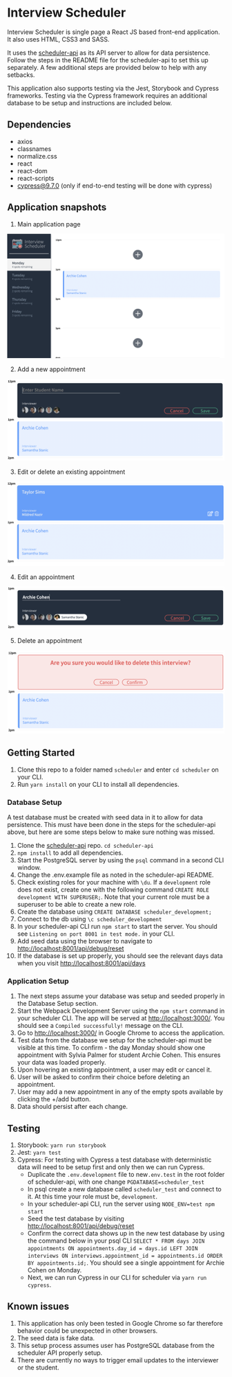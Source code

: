 # Interview Scheduler

Interview Scheduler is single page a React JS based front-end application. It also uses HTML, CSS3 and SASS. 

It uses the [scheduler-api](https://github.com/lighthouse-labs/scheduler-api) as its API server to allow for data persistence. Follow the steps in the README file for the scheduler-api to set this up separately. A few additional steps are provided below to help with any setbacks.

This application also supports testing via the Jest, Storybook and Cypress frameworks. Testing via the Cypress framework requires an additional database to be setup and instructions are included below.

## Dependencies

- axios
- classnames
- normalize.css
- react 
- react-dom 
- react-scripts
- cypress@9.7.0 (only if end-to-end testing will be done with cypress)

## Application snapshots

1. Main application page

![Main page](./documents/images/Main_page.png)


2. Add a new appointment

![Add a new appointment](./documents/images/Add_a_new_apppointment.png)


3. Edit or delete an existing appointment

![Edit or delete an existing appointment](./documents/images/Edit_or_delete.png)


4. Edit an appointment

![Edit an appointment](./documents/images/Edit_existing_appointment.png)


5. Delete an appointment

![Main page](./documents/images/Confirm_before_delete.png)


## Getting Started
1. Clone this repo to a folder named `scheduler` and enter `cd scheduler` on your CLI.
2. Run `yarn install` on your CLI to install all dependencies.

### Database Setup
A test database must be created with seed data in it to allow for data persistence. This must have been done in the steps for the scheduler-api above, but here are some steps below to make sure nothing was missed.

1. Clone the [scheduler-api](https://github.com/lighthouse-labs/scheduler-api) repo. `cd scheduler-api`
2. `npm install` to add all dependencies.
3. Start the PostgreSQL server by using the `psql` command in a second CLI window.
4. Change the .env.example file as noted in the scheduler-api README.
5. Check existing roles for your machine with `\du`. If a `development` role does not exist, create one with the following command
`CREATE ROLE development WITH SUPERUSER;`. Note that your current role must be a superuser to be able to create a new role.
6. Create the database using `CREATE DATABASE scheduler_development;`
7. Connect to the db using `\c scheduler_development`
8. In your scheduler-api CLI run `npm start` to start the server. You should see `Listening on port 8001 in test mode.` in your CLI.
9. Add seed data using the browser to navigate to <http://localhost:8001/api/debug/reset>
10. If the database is set up properly, you should see the relevant days data when you visit <http://localhost:8001/api/days>

### Application Setup
1. The next steps assume your database was setup and seeded properly in the Database Setup section.
2. Start the Webpack Development Server using the `npm start` command in your scheduler CLI. The app will be served at <http://localhost:3000/>. You should see a `Compiled successfully!` message on the CLI.
3. Go to <http://localhost:3000/> in Google Chrome to access the application.
4. Test data from the database we setup for the scheduler-api must be visible at this time. To confirm - the day Monday should show one appointment with Sylvia Palmer for student Archie Cohen. This ensures your data was loaded properly.
5. Upon hovering an existing appointment, a user may edit or cancel it.
6. User will be asked to confirm their choice before deleting an appointment.
7. User may add a new appointment in any of the empty spots available by clicking the +/add button.
7. Data should persist after each change.

## Testing

1. Storybook: `yarn run storybook`
2. Jest: `yarn test`
3. Cypress: For testing with Cypress a test database with deterministic data will need to be setup first and only then we can run Cypress. 
    - Duplicate the `.env.development` file to new`.env.test` in the root folder of scheduler-api, with one change `PGDATABASE=scheduler_test`
    - In psql create a new database called `scheduler_test` and connect to it. At this time your role must be, `development`.
    - In your scheduler-api CLI, run the server using `NODE_ENV=test npm start`
    - Seed the test database by visiting <http://localhost:8001/api/debug/reset>
    - Confirm the correct data shows up in the new test database by using the command below in your psql CLI
    `SELECT * FROM days JOIN appointments ON appointments.day_id = days.id LEFT JOIN interviews ON interviews.appointment_id = appointments.id ORDER BY appointments.id;`. You should see a single appointment for Archie Cohen on Monday.
    - Next, we can run Cypress in our CLI for scheduler via `yarn run cypress`. 

    
## Known issues

1. This application has only been tested in Google Chrome so far therefore behavior could be unexpected in other browsers.
2. The seed data is fake data.
3. This setup process assumes user has PostgreSQL database from the scheduler API properly setup.
4. There are currently no ways to trigger email updates to the interviewer or the student.


